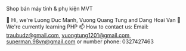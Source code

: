 Shop bán máy tính & phụ kiện MVT

👋 Hi, we're Luong Duc Manh, Vuong Quang Tung and Dang Hoai Van
🌱 We're currently learning PHP
📫 How to contact us:
Email: traubudz@gmail.com, vuongtung1201@gmail.com, superman.98vn@gmail.com
or number phone: 0327427463
